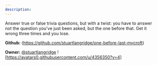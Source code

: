 ```yaml
---
description: 
---
```

Answer true or false trivia questions, but with a twist: you have to answer not the question you've just been asked, but the one before that. Get it wrong three times and you lose.

**Github:** (https://github.com/stuartlangridge/one-before-last-mycroft)

**Owner:** [@stuartlangridge](https://github.com/stuartlangridge) ![https://avatars0.githubusercontent.com/u/4356350?v=4]

